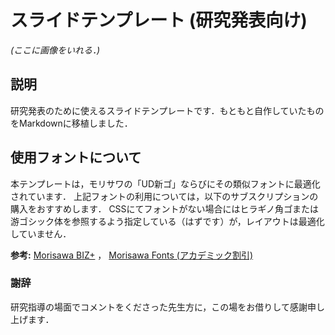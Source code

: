 # スライドテンプレート (研究発表向け)


*(ここに画像をいれる．)*



## 説明
研究発表のために使えるスライドテンプレートです．もともと自作していたものをMarkdownに移植しました．


## 使用フォントについて
本テンプレートは，モリサワの「UD新コ゚」ならびにその類似フォントに最適化されています．
上記フォントの利用については，以下のサブスクリプションの購入をおすすめします．
CSSにてフォントがない場合にはヒラギノ角コ゚または游ゴシック体を参照するよう指定している（はずです）が，レイアウトは最適化していません．

**参考:**  [Morisawa BIZ+](https://www.morisawa.co.jp/products/fonts/bizplus/) ， [Morisawa Fonts (アカデミック割引)](https://cep.morisawafonts.com/academic/)

### 謝辞
研究指導の場面でコメントをくださった先生方に，この場をお借りして感謝申し上げます．
